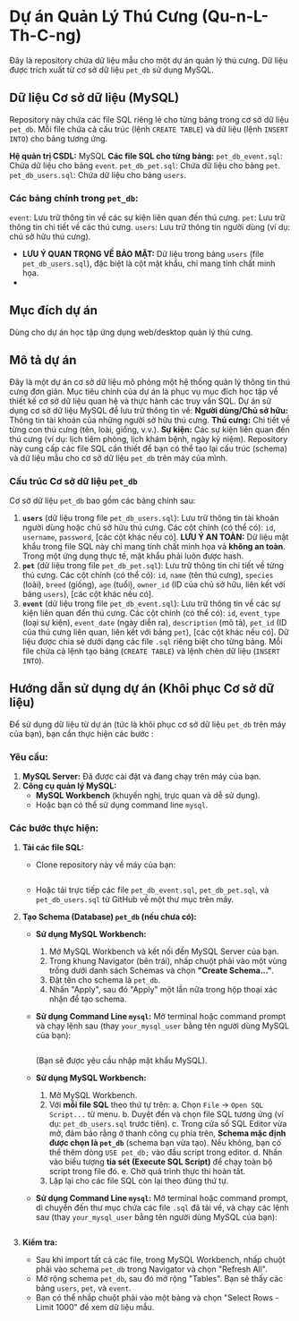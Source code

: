 # Dự án Quản Lý Thú Cưng (Qu-n-L-Th-C-ng)
Đây là repository chứa dữ liệu mẫu cho một dự án quản lý thú cưng. Dữ liệu được trích xuất từ cơ sở dữ liệu `pet_db` sử dụng MySQL.

## Dữ liệu Cơ sở dữ liệu (MySQL)
Repository này chứa các file SQL riêng lẻ cho từng bảng trong cơ sở dữ liệu `pet_db`. Mỗi file chứa cả cấu trúc (lệnh `CREATE TABLE`) và dữ liệu (lệnh `INSERT INTO`) cho bảng tương ứng.

**Hệ quản trị CSDL:** MySQL
**Các file SQL cho từng bảng:**
`pet_db_event.sql`: Chứa dữ liệu cho bảng `event`.
`pet_db_pet.sql`: Chứa dữ liệu cho bảng `pet`.
`pet_db_users.sql`: Chứa dữ liệu cho bảng `users`.

### Các bảng chính trong `pet_db`:
`event`: Lưu trữ thông tin về các sự kiện liên quan đến thú cưng.
`pet`: Lưu trữ thông tin chi tiết về các thú cưng.
`users`: Lưu trữ thông tin người dùng (ví dụ: chủ sở hữu thú cưng).
*   **LƯU Ý QUAN TRỌNG VỀ BẢO MẬT:** Dữ liệu trong bảng `users` (file `pet_db_users.sql`), đặc biệt là cột mật khẩu, chỉ mang tính chất minh họa.
*   
## Mục đích dự án 
Dùng cho dự án học tập ứng dụng web/desktop quản lý thú cưng.

## Mô tả dự án
Đây là một dự án cơ sở dữ liệu mô phỏng một hệ thống quản lý thông tin thú cưng đơn giản.
Mục tiêu chính của dự án là phục vụ mục đích học tập về thiết kế cơ sở dữ liệu quan hệ và thực hành các truy vấn SQL.
Dự án sử dụng cơ sở dữ liệu MySQL để lưu trữ thông tin về:
**Người dùng/Chủ sở hữu:** Thông tin tài khoản của những người sở hữu thú cưng.
**Thú cưng:** Chi tiết về từng con thú cưng (tên, loài, giống, v.v.).
**Sự kiện:** Các sự kiện liên quan đến thú cưng (ví dụ: lịch tiêm phòng, lịch khám bệnh, ngày kỷ niệm).
Repository này cung cấp các file SQL cần thiết để bạn có thể tạo lại cấu trúc (schema) và dữ liệu mẫu cho cơ sở dữ liệu `pet_db` trên máy của mình.

### Cấu trúc Cơ sở dữ liệu `pet_db`
Cơ sở dữ liệu `pet_db` bao gồm các bảng chính sau:
1.  **`users`** (dữ liệu trong file `pet_db_users.sql`):
 Lưu trữ thông tin tài khoản người dùng hoặc chủ sở hữu thú cưng.
 Các cột chính (có thể có): `id`, `username`, `password`, [các cột khác nếu có].
 **LƯU Ý AN TOÀN:** Dữ liệu mật khẩu trong file SQL này chỉ mang tính chất minh họa và **không an toàn**. Trong một ứng dụng thực tế, mật khẩu phải luôn được hash.
2.  **`pet`** (dữ liệu trong file `pet_db_pet.sql`):
 Lưu trữ thông tin chi tiết về từng thú cưng.
 Các cột chính (có thể có): `id`, `name` (tên thú cưng), `species` (loài), `breed` (giống), `age` (tuổi), `owner_id` (ID của chủ sở hữu, liên kết với bảng `users`), [các cột khác nếu có].
3.  **`event`** (dữ liệu trong file `pet_db_event.sql`):
 Lưu trữ thông tin về các sự kiện liên quan đến thú cưng.
 Các cột chính (có thể có): `id`, `event_type` (loại sự kiện), `event_date` (ngày diễn ra), `description` (mô tả), `pet_id` (ID của thú cưng liên quan, liên kết với bảng `pet`), [các cột khác nếu có].
Dữ liệu được chia sẻ dưới dạng các file `.sql` riêng biệt cho từng bảng. Mỗi file chứa cả lệnh tạo bảng (`CREATE TABLE`) và lệnh chèn dữ liệu (`INSERT INTO`).

## Hướng dẫn sử dụng dự án (Khôi phục Cơ sở dữ liệu)
Để sử dụng dữ liệu từ dự án (tức là khôi phục cơ sở dữ liệu `pet_db` trên máy của bạn), bạn cần thực hiện các bước :

### Yêu cầu:
1.  **MySQL Server:** Đã được cài đặt và đang chạy trên máy của bạn.
2.  **Công cụ quản lý MySQL:**
    *   **MySQL Workbench** (khuyến nghị, trực quan và dễ sử dụng).
    *   Hoặc bạn có thể sử dụng command line `mysql`.

### Các bước thực hiện:
1.  **Tải các file SQL:**
    *   Clone repository này về máy của bạn:
        ```bash
        ```
    *   Hoặc tải trực tiếp các file `pet_db_event.sql`, `pet_db_pet.sql`, và `pet_db_users.sql` từ GitHub về một thư mục trên máy.

2.  **Tạo Schema (Database) `pet_db` (nếu chưa có):**
    *   **Sử dụng MySQL Workbench:**
        1.  Mở MySQL Workbench và kết nối đến MySQL Server của bạn.
        2.  Trong khung Navigator (bên trái), nhấp chuột phải vào một vùng trống dưới danh sách Schemas và chọn **"Create Schema..."**.
        3.  Đặt tên cho schema là `pet_db`.
        4.  Nhấn "Apply", sau đó "Apply" một lần nữa trong hộp thoại xác nhận để tạo schema.
    *   **Sử dụng Command Line `mysql`:**
        Mở terminal hoặc command prompt và chạy lệnh sau (thay `your_mysql_user` bằng tên người dùng MySQL của bạn):
        ```bash
        ```
        (Bạn sẽ được yêu cầu nhập mật khẩu MySQL).

    *   **Sử dụng MySQL Workbench:**
        1.  Mở MySQL Workbench.
        2.  Với **mỗi file SQL** theo thứ tự trên:
            a.  Chọn `File` -> `Open SQL Script...` từ menu.
            b.  Duyệt đến và chọn file SQL tương ứng (ví dụ: `pet_db_users.sql` trước tiên).
            c.  Trong cửa sổ SQL Editor vừa mở, đảm bảo rằng ở thanh công cụ phía trên, **Schema mặc định được chọn là `pet_db`** (schema bạn vừa tạo). Nếu không, bạn có thể thêm dòng `USE pet_db;` vào đầu script trong editor.
            d.  Nhấn vào biểu tượng **tia sét (Execute SQL Script)** để chạy toàn bộ script trong file đó.
            e.  Chờ quá trình thực thi hoàn tất.
        3.  Lặp lại cho các file SQL còn lại theo đúng thứ tự.

    *   **Sử dụng Command Line `mysql`:**
        Mở terminal hoặc command prompt, di chuyển đến thư mục chứa các file `.sql` đã tải về, và chạy các lệnh sau (thay `your_mysql_user` bằng tên người dùng MySQL của bạn):
        ```bash


4.  **Kiểm tra:**
    *   Sau khi import tất cả các file, trong MySQL Workbench, nhấp chuột phải vào schema `pet_db` trong Navigator và chọn "Refresh All".
    *   Mở rộng schema `pet_db`, sau đó mở rộng "Tables". Bạn sẽ thấy các bảng `users`, `pet`, và `event`.
    *   Bạn có thể nhấp chuột phải vào một bảng và chọn "Select Rows - Limit 1000" để xem dữ liệu mẫu.
